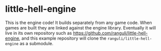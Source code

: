 # little-hell-engine

This is the engine code! It builds separately from any game code. When games are built they are linked against the engine library. Eventually it will live in its own repository such as https://github.com/ranguli/little-hell-engine, and this example repository will clone the `ranguli/little-hell-engine` as a submodule.
